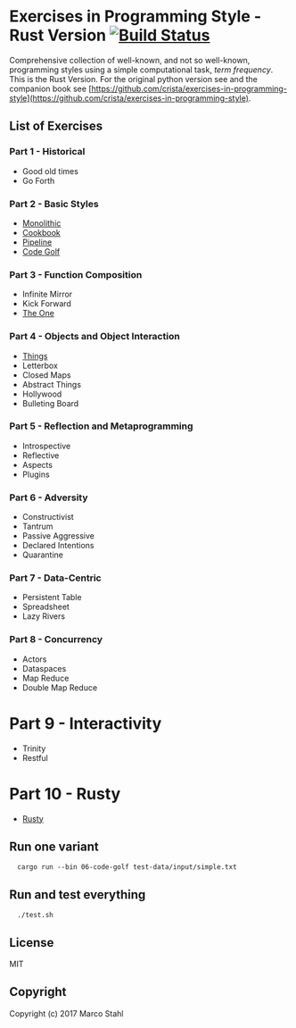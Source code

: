 # Exercises in Programming Style - Rust Version [![Build Status](https://travis-ci.org/shybyte/exercises-in-programming-style-rust.svg?branch=master)](https://travis-ci.org/shybyte/exercises-in-programming-style-rust)
 
Comprehensive collection of well-known, and not so well-known, programming styles using a simple computational task, *term frequency*.
This is the Rust Version. For the original python version see and the companion book see
[https://github.com/crista/exercises-in-programming-style](https://github.com/crista/exercises-in-programming-style).

## List of Exercises

### Part 1 - Historical

* Good old times
* Go Forth

### Part 2 - Basic Styles

* [Monolithic](src/bin/03-monolith.md)
* [Cookbook](src/bin/04-cookbook.md)
* [Pipeline](src/bin/05-pipeline.md)
* [Code Golf](src/bin/06-code-golf.md)

### Part 3 - Function Composition

* Infinite Mirror
* Kick Forward
* [The One](src/bin/09-the-one.md)


### Part 4 - Objects and Object Interaction

* [Things](src/bin/10-things.md)
* Letterbox
* Closed Maps
* Abstract Things
* Hollywood
* Bulleting Board

### Part 5 - Reflection and Metaprogramming

* Introspective
* Reflective
* Aspects
* Plugins

### Part 6 - Adversity 

* Constructivist
* Tantrum
* Passive Aggressive
* Declared Intentions
* Quarantine

### Part 7 - Data-Centric

* Persistent Table
* Spreadsheet
* Lazy Rivers

### Part 8 - Concurrency

* Actors
* Dataspaces
* Map Reduce
* Double Map Reduce

# Part 9 - Interactivity

* Trinity
* Restful

# Part 10 - Rusty

* [Rusty](src/bin/42-rusty.md)




## Run one variant

```
  cargo run --bin 06-code-golf test-data/input/simple.txt
```


## Run and test everything


```
  ./test.sh
```


## License

MIT

## Copyright

Copyright (c) 2017 Marco Stahl
